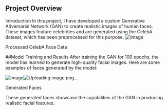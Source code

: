 
## Project Overview
Introduction
In this project, I have developed a custom Generative Adversarial Network (GAN) to create realistic images of human faces. These images feature celebrities and are generated using the CelebA dataset, which has been preprocessed for this purpose.
![image](https://github.com/KatrinaHramovich/face_generation/assets/71725731/024fcc5b-cdea-4ea0-a909-da313af26cae)


Processed CelebA Face Data

##Model Training and Results
After training the GAN for 100 epochs, the model has learned to generate high-quality facial images. Here are some examples of faces generated by the model:

![image](https://github.com/KatrinaHramovich/face_generation/assets/71725731/709f614b-7a21-4d16-adf1-02487e20dd71)![Uploading image.png…]()

Generated Faces

These generated faces showcase the capabilities of the GAN in producing realistic facial features.

